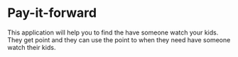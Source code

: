 # Pay-it-forward
This application will help you to find the have someone watch your kids. They get point and they can use the point to when they need have someone watch their kids.
